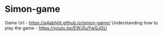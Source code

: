 # Simon-game
Game Url - https://a4abhijit.github.io/simon-game/
Understanding how to play the game - https://youtu.be/EWJ5uYwQJGU
